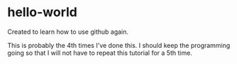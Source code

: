 # hello-world
Created to learn how to use github again.

This is probably the 4th times I've done this. I should keep the programming going so that I will not have to repeat this tutorial for a 5th time.
